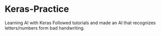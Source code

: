 # Keras-Practice
Learning AI with Keras
Followed tutorials and made an AI that recognizes letters/numbers form bad handwriting.
